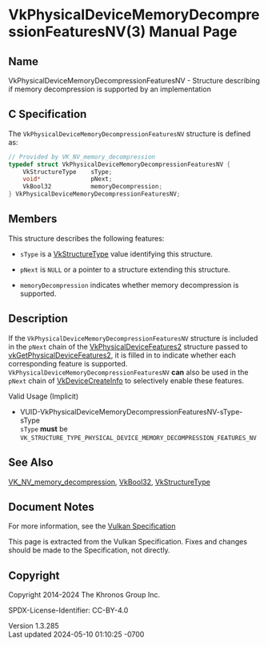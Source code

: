 # VkPhysicalDeviceMemoryDecompressionFeaturesNV(3) Manual Page

## Name

VkPhysicalDeviceMemoryDecompressionFeaturesNV - Structure describing if
memory decompression is supported by an implementation



## <a href="#_c_specification" class="anchor"></a>C Specification

The `VkPhysicalDeviceMemoryDecompressionFeaturesNV` structure is defined
as:

``` c
// Provided by VK_NV_memory_decompression
typedef struct VkPhysicalDeviceMemoryDecompressionFeaturesNV {
    VkStructureType    sType;
    void*              pNext;
    VkBool32           memoryDecompression;
} VkPhysicalDeviceMemoryDecompressionFeaturesNV;
```

## <a href="#_members" class="anchor"></a>Members

This structure describes the following features:

- `sType` is a [VkStructureType](https://registry.khronos.org/vulkan/specs/1.3-extensions/man/html/VkStructureType.html) value identifying
  this structure.

- `pNext` is `NULL` or a pointer to a structure extending this
  structure.

- <span id="features-memoryDecompression"></span> `memoryDecompression`
  indicates whether memory decompression is supported.

## <a href="#_description" class="anchor"></a>Description

If the `VkPhysicalDeviceMemoryDecompressionFeaturesNV` structure is
included in the `pNext` chain of the
[VkPhysicalDeviceFeatures2](https://registry.khronos.org/vulkan/specs/1.3-extensions/man/html/VkPhysicalDeviceFeatures2.html) structure
passed to
[vkGetPhysicalDeviceFeatures2](https://registry.khronos.org/vulkan/specs/1.3-extensions/man/html/vkGetPhysicalDeviceFeatures2.html), it is
filled in to indicate whether each corresponding feature is supported.
`VkPhysicalDeviceMemoryDecompressionFeaturesNV` **can** also be used in
the `pNext` chain of [VkDeviceCreateInfo](https://registry.khronos.org/vulkan/specs/1.3-extensions/man/html/VkDeviceCreateInfo.html) to
selectively enable these features.

Valid Usage (Implicit)

- <a
  href="#VUID-VkPhysicalDeviceMemoryDecompressionFeaturesNV-sType-sType"
  id="VUID-VkPhysicalDeviceMemoryDecompressionFeaturesNV-sType-sType"></a>
  VUID-VkPhysicalDeviceMemoryDecompressionFeaturesNV-sType-sType  
  `sType` **must** be
  `VK_STRUCTURE_TYPE_PHYSICAL_DEVICE_MEMORY_DECOMPRESSION_FEATURES_NV`

## <a href="#_see_also" class="anchor"></a>See Also

[VK_NV_memory_decompression](https://registry.khronos.org/vulkan/specs/1.3-extensions/man/html/VK_NV_memory_decompression.html),
[VkBool32](https://registry.khronos.org/vulkan/specs/1.3-extensions/man/html/VkBool32.html), [VkStructureType](https://registry.khronos.org/vulkan/specs/1.3-extensions/man/html/VkStructureType.html)

## <a href="#_document_notes" class="anchor"></a>Document Notes

For more information, see the <a
href="https://registry.khronos.org/vulkan/specs/1.3-extensions/html/vkspec.html#VkPhysicalDeviceMemoryDecompressionFeaturesNV"
target="_blank" rel="noopener">Vulkan Specification</a>

This page is extracted from the Vulkan Specification. Fixes and changes
should be made to the Specification, not directly.

## <a href="#_copyright" class="anchor"></a>Copyright

Copyright 2014-2024 The Khronos Group Inc.

SPDX-License-Identifier: CC-BY-4.0

Version 1.3.285  
Last updated 2024-05-10 01:10:25 -0700

